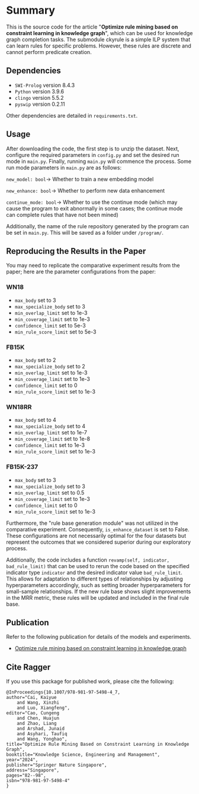 Summary
====

This is the source code for the article "**Optimize rule mining based on constraint learning in knowledge graph**", which can be used for knowledge graph completion tasks. The submodule ckyrule is a simple ILP system that can learn rules for specific problems. However, these rules are discrete and cannot perform predicate creation.

## Dependencies

* `SWI-Prolog` version 8.4.3
* `Python` version 3.9.6
* `clingo` version 5.5.2
* `pyswip` version 0.2.11

Other dependencies are detailed in `requirements.txt`.

## Usage

After downloading the code, the first step is to unzip the dataset. Next, configure the required parameters in `config.py` and set the desired run mode in `main.py`. Finally, running `main.py` will commence the process. Some run mode parameters in `main.py` are as follows:

`new_model: bool`-> Whether to train a new embedding model

`new_enhance: bool`-> Whether to perform new data enhancement

`continue_mode: bool`-> Whether to use the continue mode (which may cause the program to exit abnormally in some cases; the continue mode can complete rules that have not been mined)

Additionally, the name of the rule repository generated by the program can be set in `main.py`. This will be saved as a folder under `/program/`.


## Reproducing the Results in the Paper

You may need to replicate the comparative experiment results from the paper; here are the parameter configurations from the paper:

### WN18

* `max_body` set to 3
* `max_specialize_body` set to 3
* `min_overlap_limit` set to 1e-3
* `min_coverage_limit` set to 1e-3
* `confidence_limit` set to 5e-3
* `min_rule_score_limit` set to 5e-3

### FB15K

* `max_body` set to 2
* `max_specialize_body` set to 2
* `min_overlap_limit` set to 1e-3
* `min_coverage_limit` set to 1e-3
* `confidence_limit` set to 0
* `min_rule_score_limit` set to 1e-3

### WN18RR

* `max_body` set to 4
* `max_specialize_body` set to 4
* `min_overlap_limit` set to 1e-7
* `min_coverage_limit` set to 1e-8
* `confidence_limit` set to 1e-3
* `min_rule_score_limit` set to 1e-3

### FB15K-237

* `max_body` set to 3
* `max_specialize_body` set to 3
* `min_overlap_limit` set to 0.5
* `min_coverage_limit` set to 1e-3
* `confidence_limit` set to 0
* `min_rule_score_limit` set to 1e-3

Furthermore, the "rule base generation module" was not utilized in the comparative experiment. Consequently, `is_enhance_dataset` is set to False. These configurations are not necessarily optimal for the four datasets but represent the outcomes that we considered superior during our exploratory process.

Additionally, the code includes a function `revamp(self, indicator, bad_rule_limit)` that can be used to rerun the code based on the specified indicator type `indicator` and the desired indicator value `bad_rule_limit`. This allows for adaptation to different types of relationships by adjusting hyperparameters accordingly, such as setting broader hyperparameters for small-sample relationships. If the new rule base shows slight improvements in the MRR metric, these rules will be updated and included in the final rule base.

## Publication

Refer to the following publication for details of the models and experiments.

- [Optimize rule mining based on constraint learning in knowledge graph](https://link.springer.com/chapter/10.1007/978-981-97-5498-4_7)

## Cite Ragger

If you use this package for published work, please cite the following:

    @InProceedings{10.1007/978-981-97-5498-4_7,
    author="Cai, Kaiyue
        and Wang, Xinzhi
        and Luo, Xiangfeng",
    editor="Cao, Cungeng
        and Chen, Huajun
        and Zhao, Liang
        and Arshad, Junaid
        and Asyhari, Taufiq
        and Wang, Yonghao",
    title="Optimize Rule Mining Based on Constraint Learning in Knowledge Graph",
    booktitle="Knowledge Science, Engineering and Management",
    year="2024",
    publisher="Springer Nature Singapore",
    address="Singapore",
    pages="82--98",
    isbn="978-981-97-5498-4"
    }
